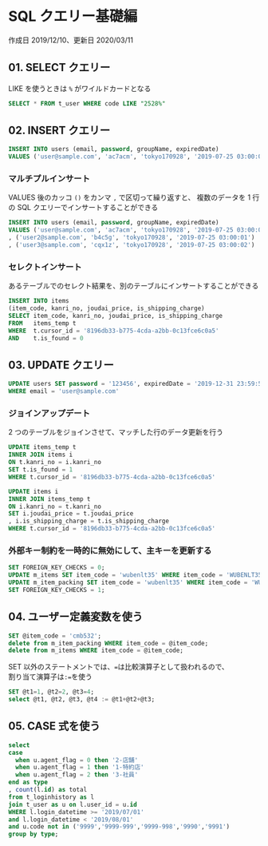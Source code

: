 # SQL クエリー基礎編

作成日 2019/12/10、更新日 2020/03/11

## 01. SELECT クエリー

LIKE を使うときは `%` がワイルドカードとなる

```sql
SELECT * FROM t_user WHERE code LIKE "2528%"
```

## 02. INSERT クエリー

```sql
INSERT INTO users (email, password, groupName, expiredDate)
VALUES ('user@sample.com', 'ac7acm', 'tokyo170928', '2019-07-25 03:00:00')
```

### マルチプルインサート

VALUES 後のカッコ `()` をカンマ `,` で区切って繰り返すと、
複数のデータを 1 行の SQL クエリーでインサートすることができる

```sql
INSERT INTO users (email, password, groupName, expiredDate)
VALUES ('user@sample.com', 'ac7acm', 'tokyo170928', '2019-07-25 03:00:00')
, ('user2@sample.com', 'b4c5g', 'tokyo170928', '2019-07-25 03:00:01')
, ('user3@sample.com', 'cqx1z', 'tokyo170928', '2019-07-25 03:00:02')
```

### セレクトインサート

あるテーブルでのセレクト結果を、別のテーブルにインサートすることができる

```sql
INSERT INTO items
(item_code, kanri_no, joudai_price, is_shipping_charge)
SELECT item_code, kanri_no, joudai_price, is_shipping_charge
FROM   items_temp t
WHERE  t.cursor_id = '8196db33-b775-4cda-a2bb-0c13fce6c0a5'
AND    t.is_found = 0
```

## 03. UPDATE クエリー

```sql
UPDATE users SET password = '123456', expiredDate = '2019-12-31 23:59:59'
WHERE email = 'user@sample.com'
```

### ジョインアップデート

2 つのテーブルをジョインさせて、マッチした行のデータ更新を行う

```sql
UPDATE items_temp t
INNER JOIN items i
ON t.kanri_no = i.kanri_no
SET t.is_found = 1
WHERE t.cursor_id = '8196db33-b775-4cda-a2bb-0c13fce6c0a5'

UPDATE items i
INNER JOIN items_temp t
ON i.kanri_no = t.kanri_no
SET i.joudai_price = t.joudai_price
, i.is_shipping_charge = t.is_shipping_charge
WHERE t.cursor_id = '8196db33-b775-4cda-a2bb-0c13fce6c0a5'
```

### 外部キー制約を一時的に無効にして、主キーを更新する

```sql
SET FOREIGN_KEY_CHECKS = 0;
UPDATE m_items SET item_code = 'wubenlt35' WHERE item_code = 'WUBENLT35';
UPDATE m_item_packing SET item_code = 'wubenlt35' WHERE item_code = 'WUBENLT35';
SET FOREIGN_KEY_CHECKS = 1;
```

## 04. ユーザー定義変数を使う

```sql
SET @item_code = 'cmb532';
delete from m_item_packing WHERE item_code = @item_code;
delete from m_items WHERE item_code = @item_code;
```

SET 以外のステートメントでは、`=`は比較演算子として扱われるので、\
割り当て演算子は`:=`を使う

```sql
SET @t1=1, @t2=2, @t3=4;
select @t1, @t2, @t3, @t4 := @t1+@t2+@t3;
```

## 05. CASE 式を使う

```sql
select
case
  when u.agent_flag = 0 then '2-店舗'
  when u.agent_flag = 1 then '1-特約店'
  when u.agent_flag = 2 then '3-社員'
end as type
, count(l.id) as total
from t_loginhistory as l
join t_user as u on l.user_id = u.id
WHERE l.login_datetime >= '2019/07/01'
and l.login_datetime < '2019/08/01'
and u.code not in ('9999','9999-999','9999-998','9990','9991')
group by type;
```
